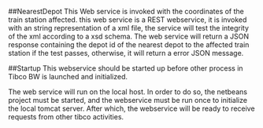 ##NearestDepot
This Web service is invoked with the coordinates of the train station affected.
this web service is a REST webservice, it is invoked with an string representation of a xml file, the service will test the integrity of the xml according to a xsd schema.
The web service will return a JSON response containing the depot id of the nearest depot to the affected train station if the test passes, otherwise, it will return a error JSON message.

##Startup
This webservice should be started up before other process in Tibco BW is launched and initialized.

The web service will run on the local host.  In order to do so, the netbeans project must be started, and the webservice must be run once to initialize the local tomcat server. After which, the webservice will be ready to receive requests from other tibco activities.

